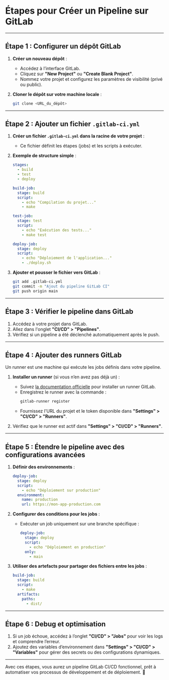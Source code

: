 
# Étapes pour Créer un Pipeline sur GitLab

---

## **Étape 1 : Configurer un dépôt GitLab**
1. **Créer un nouveau dépôt** :
   - Accédez à l’interface GitLab.
   - Cliquez sur **"New Project"** ou **"Create Blank Project"**.
   - Nommez votre projet et configurez les paramètres de visibilité (privé ou public).

2. **Cloner le dépôt sur votre machine locale** :
   ```bash
   git clone <URL_du_dépôt>
   ```

---

## **Étape 2 : Ajouter un fichier `.gitlab-ci.yml`**
1. **Créer un fichier `.gitlab-ci.yml` dans la racine de votre projet** :
   - Ce fichier définit les étapes (jobs) et les scripts à exécuter.

2. **Exemple de structure simple** :
   ```yaml
   stages:
     - build
     - test
     - deploy

   build-job:
     stage: build
     script:
       - echo "Compilation du projet..."
       - make

   test-job:
     stage: test
     script:
       - echo "Exécution des tests..."
       - make test

   deploy-job:
     stage: deploy
     script:
       - echo "Déploiement de l'application..."
       - ./deploy.sh
   ```

3. **Ajouter et pousser le fichier vers GitLab** :
   ```bash
   git add .gitlab-ci.yml
   git commit -m "Ajout du pipeline GitLab CI"
   git push origin main
   ```

---

## **Étape 3 : Vérifier le pipeline dans GitLab**
1. Accédez à votre projet dans GitLab.
2. Allez dans l'onglet **"CI/CD" > "Pipelines"**.
3. Vérifiez si un pipeline a été déclenché automatiquement après le push.

---

## **Étape 4 : Ajouter des runners GitLab**
Un runner est une machine qui exécute les jobs définis dans votre pipeline.

1. **Installer un runner** (si vous n’en avez pas déjà un) :
   - Suivez [la documentation officielle](https://docs.gitlab.com/runner/) pour installer un runner GitLab.
   - Enregistrez le runner avec la commande :
     ```bash
     gitlab-runner register
     ```
   - Fournissez l'URL du projet et le token disponible dans **"Settings" > "CI/CD" > "Runners"**.

2. Vérifiez que le runner est actif dans **"Settings" > "CI/CD" > "Runners"**.

---

## **Étape 5 : Étendre le pipeline avec des configurations avancées**
1. **Définir des environnements** :
   ```yaml
   deploy-job:
     stage: deploy
     script:
       - echo "Déploiement sur production"
     environment:
       name: production
       url: https://mon-app-production.com
   ```

2. **Configurer des conditions pour les jobs** :
   - Exécuter un job uniquement sur une branche spécifique :
     ```yaml
     deploy-job:
       stage: deploy
       script:
         - echo "Déploiement en production"
       only:
         - main
     ```

3. **Utiliser des artefacts pour partager des fichiers entre les jobs** :
   ```yaml
   build-job:
     stage: build
     script:
       - make
     artifacts:
       paths:
         - dist/
   ```

---

## **Étape 6 : Debug et optimisation**
1. Si un job échoue, accédez à l’onglet **"CI/CD" > "Jobs"** pour voir les logs et comprendre l’erreur.
2. Ajoutez des variables d’environnement dans **"Settings" > "CI/CD" > "Variables"** pour gérer des secrets ou des configurations dynamiques.

---

Avec ces étapes, vous aurez un pipeline GitLab CI/CD fonctionnel, prêt à automatiser vos processus de développement et de déploiement. 🚀
